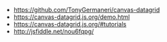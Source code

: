 - https://github.com/TonyGermaneri/canvas-datagrid
- https://canvas-datagrid.js.org/demo.html
- https://canvas-datagrid.js.org/#tutorials
- http://jsfiddle.net/nou6fqpg/